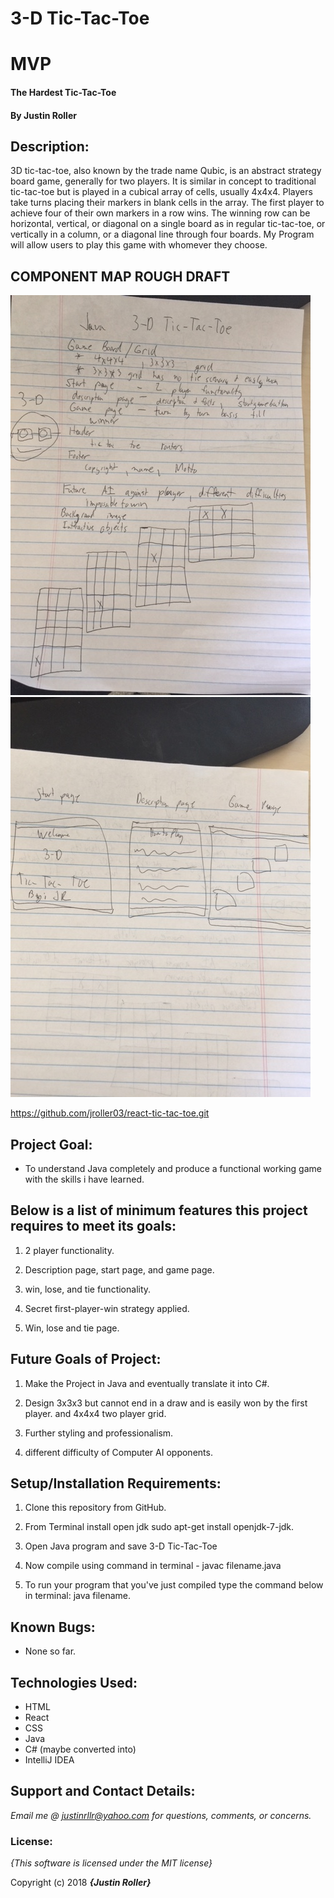 # 3-D Tic-Tac-Toe

# MVP

#### The Hardest Tic-Tac-Toe

#### By **Justin Roller**

## Description:

3D tic-tac-toe, also known by the trade name Qubic, is an abstract strategy board game, generally for two players. It is similar in concept to traditional tic-tac-toe but is played in a cubical array of cells, usually 4x4x4. Players take turns placing their markers in blank cells in the array. The first player to achieve four of their own markers in a row wins. The winning row can be horizontal, vertical, or diagonal on a single board as in regular tic-tac-toe, or vertically in a column, or a diagonal line through four boards. My Program will allow users to play this game with whomever they choose.

## COMPONENT MAP ROUGH DRAFT

![alt text](https://github.com/jroller03/Capstone-Planning/blob/master/image.jpg)
![alt text](https://github.com/jroller03/Capstone-Planning/blob/master/img1.jpg)

https://github.com/jroller03/react-tic-tac-toe.git

## Project Goal:

* To understand Java completely and produce a functional working game with the skills i have learned.


## Below is a list of minimum features this project requires to meet its goals:

1. 2 player functionality.

2. Description page, start page, and game page.

3. win, lose, and tie functionality.

4. Secret first-player-win strategy applied.

5. Win, lose and tie page.

## Future Goals of Project:

1. Make the Project in Java and eventually translate it into C#.

2. Design 3x3x3 but cannot end in a draw and is easily won by the first player. and 4x4x4 two player grid.

3. Further styling and professionalism.

4. different difficulty of Computer AI opponents.

## Setup/Installation Requirements:

1. Clone this repository from GitHub.

2. From Terminal install open jdk sudo apt-get install openjdk-7-jdk.

3. Open Java program and save 3-D Tic-Tac-Toe

4. Now compile using command in terminal - javac filename.java

5. To run your program that you've just compiled type the command below in terminal: java filename.

## Known Bugs:

* None so far.

## Technologies Used:

* HTML
* React
* CSS
* Java
* C# (maybe converted into)
* IntelliJ IDEA

## Support and Contact Details:

_Email me @ justinrllr@yahoo.com for questions, comments, or concerns._

### License:

*{This software is licensed under the MIT license}*

Copyright (c) 2018 **_{Justin Roller}_**
